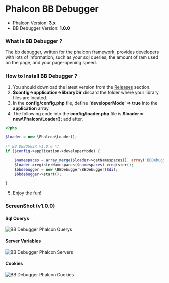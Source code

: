 # Phalcon BB Debugger

* Phalcon Version: **3.x**
* BB Debugger Version: **1.0.0**

### What is BB Debugger ?
The bb debugger, written for the phalcon framework, provides developers with lots of information, such as your sql queries, the amount of ram used on the page, and your page-opening speed.

### How to Install BB Debugger ?

1. You should download the latest version from the [Releases](https://github.com/ismail0234/Phalcon-BB-Debugger/releases) section.
2. **$config->application->libraryDir** discard the folder where your library files are located.
3. In the **config/config.php** file, define **'developerMode' => true** into the **application** array.
4. The following code into the **config/loader.php** file is **$loader = new\Phalcon\Loader();** add after.
```php
<?php

$loader = new \Phalcon\Loader();

/* BB DEBUGGER V1.0.0 */
if ($config->application->developerMode) {

    $namespaces = array_merge($loader->getNamespaces(), array('BBDebugger'=> $config->application->libraryDir . 'BBDebugger'));
    $loader->registerNamespaces($namespaces)->register();
    $bbdebugger = new \BBDebugger\BBDebugger($di);
    $bbdebugger->start();
    
}
```
5. Enjoy the fun!

### ScreenShot (v1.0.0)

#### Sql Querys
![BB Debugger Phalcon Querys](https://i.imgur.com/MxvT9tr.png)

#### Server Variables
![BB Debugger Phalcon Servers](https://i.imgur.com/EbhTlIw.png)

#### Cookies
![BB Debugger Phalcon Cookies](https://i.imgur.com/p0HQSB3.png)

